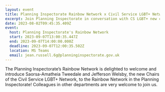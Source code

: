 ```yaml
---
layout: event
title: Planning Inspectorate Rainbow Network x Civil Service LGBT+ Network
excerpt: Join Planning Inspectorate in conversation with CS LGBT+ new co-chairs
date: 2023-08-02T09:45:35.409Z
event:
  host: Planning Inspectorate's Rainbow Network
  start: 2023-09-07T13:00:35.447Z
  end: 2023-09-07T14:00:00.000Z
  deadline: 2023-09-07T12:00:35.502Z
  location: MS Teams
  email: jean.russell.6g@planninginspectorate.gov.uk
---
```

The Planning Inspectorate’s Rainbow Network is delighted to welcome and introduce Saorsa-Amatheia Tweedale and Jefferson Welsby, the new Chairs of the Civil Service LGBT+ Network, to the Rainbow Network in the Planning Inspectorate!  Colleagues in other departments are very welcome to join us.